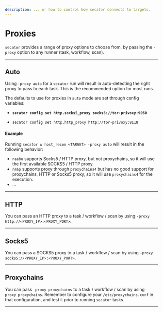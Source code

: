 ```yaml
---
description: ... or how to control how secator connects to targets.
---
```


# Proxies

`secator` provides a range of proxy options to choose from, by passing the `-proxy` option to any runner (task, workflow, scan).

***

## Auto

Using `-proxy auto` for a `secator` run will result in auto-detecting the right proxy to pass to each task. This is the recommended option for most runs.

The defaults to use for proxies in `auto` mode are set through config variables:

* <pre class="language-bash"><code class="lang-bash"><strong>secator config set http.socks5_proxy socks5://tor-privoxy:9050
  </strong></code></pre>
* ```bash
  secator config set http.http_proxy http://tor-privoxy:8118
  ```

#### **Example**

Running `secator w host_recon <TARGET> -proxy auto` will result in the following behavior:

* `naabu` supports Socks5 / HTTP proxy, but not proxychains, so it will use the first available SOCKS5 / HTTP proxy.
* `nmap` supports proxy through `proxychains4` but has no good support for proxychains, HTTP or Socks5 proxy, so it will use `proxychains4` for the execution.
* ...

***

## HTTP

You can pass an HTTP proxy to a task / workflow / scan by using `-proxy http://<PROXY_IP>:<PROXY_PORT>`.

***

## Socks5

You can pass a SOCKS5 proxy to a task / workflow / scan by using `-proxy socks5://<PROXY_IP>:<PROXY_PORT>`.

***

## Proxychains

You can pass `-proxy proxychains` to a task / workflow / scan by using `-proxy proxychains`. Remember to configure your `/etc/proxychains.conf` in that configuration, and test it prior to running `secator` tasks.

***
